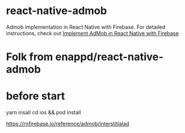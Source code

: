 # react-native-admob
Admob implementation in React Native with Firebase. For detailed instructions, check out [Implement AdMob in React Native with Firebase](https://enappd.com/blog/implement-admob-in-react-native-with-firebase/133)

# Folk from enappd/react-native-admob

# before start
yarn insall
cd ios && pod install

https://rnfirebase.io/reference/admob/interstitialad



